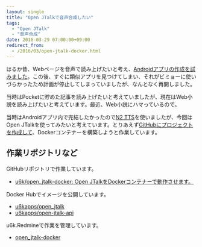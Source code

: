 ```yaml
---
layout: single
title: "Open JTalkで音声合成したい"
tags:
  - "Open JTalk"
  - "音声合成"
date: 2016-03-29 07:00:00+09:00
redirect_from:
  - /2016/03/open-jtalk-docker.html
---
```


はるか昔、Webページを音声で読み上げたいと考え、[Androidアプリの作成を試みました](http://blog.u6k.me/2012/10/webvoicecaster.html)。この後、すぐに類似アプリを見つけてしまい、それがビミョーに使いづらかったため計画が停止してしまっていましたが、なんとなく再開しました。

当時はPocketに貯めた記事を読み上げたいと考えていましたが、現在はWeb小説を読み上げたいと考えています。最近、Web小説にハマっているので。

当時はAndroidアプリ内で完結したかったので[N2 TTS](http://www.kddilabs.jp/products/audio/n2tts/product.html)を使いましたが、今回はOpen JTalkを使ってみたいと考えています。とりあえず[GitHubにプロジェクトを作成して](https://github.com/u6k/open_jtalk-docker)、Dockerコンテナーを構築しようと作業しています。

## 作業リポジトリなど

GitHubリポジトリで作業しています。

* [u6k/open_jtalk-docker: Open JTalkをDockerコンテナーで動作させます。](https://github.com/u6k/open_jtalk-docker)

Docker Hubでイメージを公開しています。

* [u6kapps/open_jtalk](https://hub.docker.com/r/u6kapps/open_jtalk/)
* [u6kapps/open-jtalk-api](https://hub.docker.com/r/u6kapps/open-jtalk-api/)

u6k.Redmineで作業を管理しています。

* [open_jtalk-docker](https://myredmine-u6kapps.rhcloud.com/projects/openjtalk-docker)
